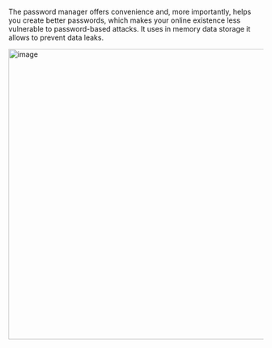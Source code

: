 The password manager offers convenience and, more importantly, helps you create better passwords, which makes your online existence less vulnerable to password-based attacks. 
It uses in memory data storage it allows to prevent data leaks.


<img width="573" alt="image" src="https://github.com/SerikMeiirbek/password-manager/assets/33642388/6b1a8424-07c0-4b53-898c-3da6ffa4a4e7">
